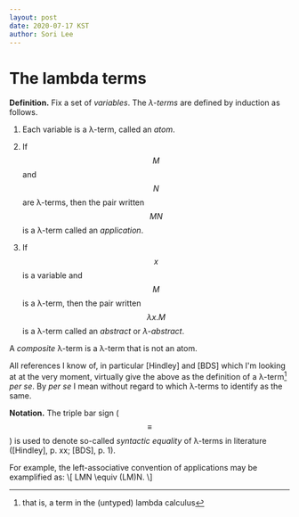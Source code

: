 ```yaml
---
layout: post
date: 2020-07-17 KST
author: Sori Lee
---
```


# The lambda terms

**Definition.** Fix a set of *variables*. The *λ-terms* are defined by induction as follows.

   1. Each variable is a λ-term, called an *atom*.

   2. If $$M$$ and $$N$$ are λ-terms, then the pair written $$MN$$ is a λ-term called an *application*.

   3. If $$x$$ is a variable and $$M$$ is a λ-term, then the pair written $$\lambda x . M$$ is a λ-term called an *abstract* or *λ-abstract*.

A *composite* λ-term is a λ-term that is not an atom.

All references I know of, in particular [Hindley] and [BDS] which I'm looking at at the very moment, virtually give the above as the definition of a λ-term[^1] *per se*. By *per se* I mean without regard to which λ-terms to identify as the same.

[^1]: that is, a term in the (untyped) lambda calculus

**Notation.** The triple bar sign ($$\equiv$$) is used to denote so-called *syntactic equality* of λ-terms in literature ([Hindley], p. xx; [BDS], p. 1).

For example, the left-associative convention of applications may be examplified as:
\\[
LMN \equiv (LM)N.
\\]
